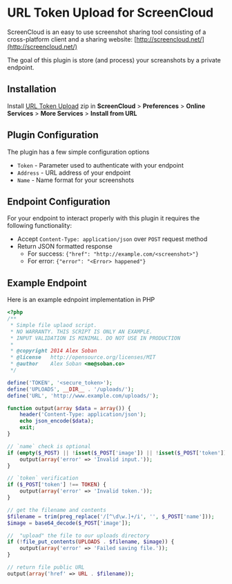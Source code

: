 URL Token Upload for ScreenCloud
================================

ScreenCloud is an easy to use screenshot sharing tool consisting of a cross-platform client and a sharing website: [http://screencloud.net/](http://screencloud.net/)

The goal of this plugin is store (and process) your screanshots by a private endpoint.

Installation
------------

Install [URL Token Upload][current] zip in **ScreenCloud** > **Preferences** > **Online Services** > **More Services** > **Install from URL**

Plugin Configuration
--------------------

The plugin has a few simple configuration options

 * `Token` - Parameter used to authenticate with your endpoint
 * `Address` - URL address of your endpoint
 * `Name` - Name format for your screenshots


Endpoint Configuration
----------------------

For your endpoint to interact properly with this plugin it requires the following functionality:
 * Accept `Content-Type: application/json` over `POST` request method
 * Return JSON formatted response
    * For success: `{"href": "http://example.com/<screenshot>"}`
    * For error: `{"error": "<Error> happened"}`

Example Endpoint
----------------

Here is an example ednpoint implementation in PHP

```php
<?php
/**
 * Simple file uplaod script.
 * NO WARRANTY. THIS SCRIPT IS ONLY AN EXAMPLE.
 * INPUT VALIDATION IS MINIMAL. DO NOT USE IN PRODUCTION
 *
 * @copyright 2014 Alex Soban
 * @license   http://opensource.org/licenses/MIT
 * @author    Alex Soban <me@soban.co>
 */

define('TOKEN', '<secure_token>');
define('UPLOADS', __DIR__ . '/uploads/');
define('URL', 'http://www.example.com/uploads/');

function output(array $data = array()) {
    header('Content-Type: application/json');
    echo json_encode($data);
    exit;
}

// `name` check is optional
if (empty($_POST) || !isset($_POST['image']) || !isset($_POST['token']) || !isset($_POST['name'])) {
    output(array('error' => 'Invalid input.'));
}

// `token` verification
if ($_POST['token'] !== TOKEN) {
    output(array('error' => 'Invalid token.'));
}

// get the filename and contents
$filename = trim(preg_replace('/[^\d\w.]+/i', '', $_POST['name']));
$image = base64_decode($_POST['image']);

//  "upload" the file to our uploads directory
if (!file_put_contents(UPLOADS . $filename, $image)) {
    output(array('error' => 'Failed saving file.'));
}

// return file public URL
output(array('href' => URL . $filename));
```

[current]: ../../archive/master.zip
